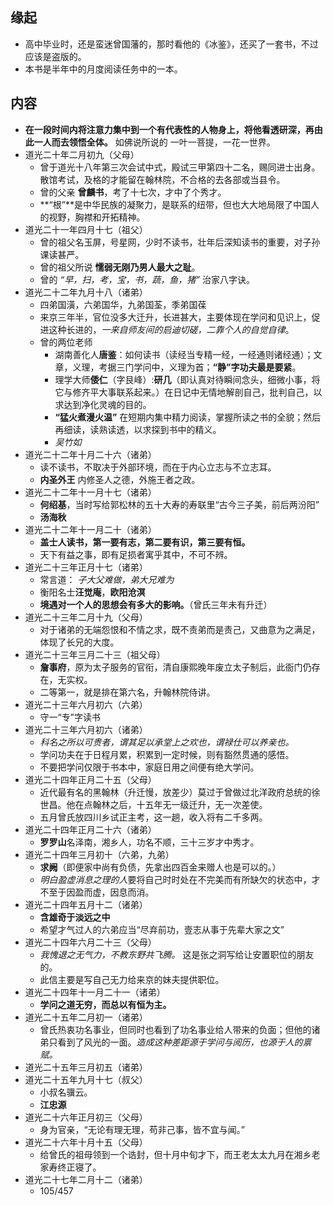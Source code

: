 ##  缘起
+ 高中毕业时，还是蛮迷曾国藩的，那时看他的《冰鉴》，还买了一套书，不过应该是盗版的。
+ 本书是半年中的月度阅读任务中的一本。

##  内容
+ **在一段时间内将注意力集中到一个有代表性的人物身上，将他看透研深，再由此一人而去领悟全体。** 如佛说所说的 一叶一菩提，一花一世界。
+ 道光二十年二月初九（父母）
	+ 曾于道光十八年第三次会试中式，殿试三甲第四十二名，赐同进士出身。散馆考试，及格的才能留在翰林院，不合格的去各部或当县令。
	+ 曾的父亲 **曾麟书**，考了十七次，才中了个秀才。
	+ **“根”**是中华民族的凝聚力，是联系的纽带，但也大大地局限了中国人的视野，胸襟和开拓精神。
+ 道光二十一年四月十七（祖父）
	+ 曾的祖父名玉屏，号星网，少时不读书，壮年后深知读书的重要，对子孙课读甚严。
	+ 曾的祖父所说 **懦弱无刚乃男人最大之耻**。
	+ 曾的 *“早，扫，考，宝，书，蔬，鱼，猪”* 治家八字诀。
+ 道光二十二年九月十八（诸弟）
	+ 四弟国潢，六弟国华，九弟国荃，季弟国葆
	+ 来京三年半，官位没多大迁升，长进甚大，主要体现在学问和见识上，促进这种长进的，*一来自师友间的启迪切磋，二靠个人的自觉自律*。
	+ 曾的两位老师
		+ 湖南善化人**唐鉴**：如何读书（读经当专精一经，一经通则诸经通）；文章，义理，考据三门学问中，义理为首；**“静”字功夫最是要紧**。
		+ 理学大师**倭仁**（字艮峰）:**研几**（即认真对待瞬间念头，细微小事，将它与修齐平大事联系起来。）在日记中无情地解剖自己，批判自己，以求达到净化灵魂的目的。
		+ **“猛火煮漫火温”** 在短期内集中精力阅读，掌握所读之书的全貌；然后再细读，读熟读透，以求探到书中的精义。
		+ *吴竹如*
+ 道光二十二年十月二十六（诸弟）
	+ 读不读书，不取决于外部环境，而在于内心立志与不立志耳。
	+ **内圣外王** 内修圣人之德，外施王者之政。
+ 道光二十二年十一月十七（诸弟）
	+ **何绍基**，当时写给郭松林的五十大寿的寿联里“古今三子美，前后两汾阳”
	+ **汤海秋**
+ 道光二十二年十一月二十（诸弟）
	+ **盖士人读书，第一要有志，第二要有识，第三要有恒。**
	+ 天下有益之事，即有足损者寓乎其中，不可不辨。
+ 道光二十三年正月十七（诸弟）
	+ 常言道： *子大父难做，弟大兄难为*
	+ 衡阳名士**汪觉庵**，**欧阳沧溟**
	+ **境遇对一个人的思想会有多大的影响。**（曾氏三年未有升迁）
+ 道光二十三年二月十九（父母）
	+ 对于诸弟的无端怨恨和不情之求，既不责弟而是责己，又曲意为之满足，体现了长兄的大度。
+ 道光二十三年三月二十三（祖父母）
	+ **詹事府**，原为太子服务的官衔，清自康熙晚年废立太子制后，此衙门仍存在，无实权。
	+ 二等第一，就是排在第六名，升翰林院侍讲。
+ 道光二十三年六月初六（六弟）
	+ 守一“专”字读书
+ 道光二十三年六月初六（诸弟）
	+ *科名之所以可贵者，谓其足以承堂上之欢也，谓禄仕可以养亲也。*
	+ 学问功夫在于日程月累，积累到一定时候，则有豁然贯通的感悟。
	+ 不要把学问仅限于书本中，家庭日用之间便有绝大学问。
+ 道光二十四年正月二十五（父母）
	+ 近代最有名的黑翰林（升迁慢，放差少）莫过于曾做过北洋政府总统的徐世昌。他在点翰林之后，十五年无一级迁升，无一次差使。
	+ 五月曾氏放四川乡试正主考，这一趟，收入将有二千多两。
+ 道光二十四年正月二十六（诸弟）
	+ **罗罗山**名泽南，湘乡人，功名不顺，三十三岁才中秀才。
+ 道光二十四年三月初十（六弟，九弟）
	+ **求阙**（即便家中尚有负债，先拿出四百金来赠人也是可以的。）
	+ *明白盈虚消息之理的人*要将自己时时处在不完美而有所缺欠的状态中，才不至于因盈而虚，因息而消。
+ 道光二十四年五月十二（诸弟）
	+ **含雄奇于淡远之中**
	+ 希望才气过人的六弟应当“尽弃前功，壹志从事于先辈大家之文”
+ 道光二十四年六月二十三（父母）
	+ *我愧退之无气力，不教东野共飞腾。* 这是张之洞写给让安置职位的朋友的。
	+ 此信主要是写自己无力给来京的妹夫提供职位。
+ 道光二十四年十一月二十一（诸弟）
	+ **学问之道无穷，而总以有恒为主。**
+ 道光二十五年二月初一（诸弟）
	+ 曾氏热衷功名事业，但同时也看到了功名事业给人带来的负面；但他的诸弟只看到了风光的一面。*造成这种差距源于学问与阅历，也源于人的禀赋。*
+ 道光二十五年三月初五（诸弟）
+ 道光二十五年九月十七（叔父）
	+ 小叔名骥云。
	+ **江忠源**
+ 道光二十六年正月初三（父母）
	+ 身为官亲，“无论有理无理，苟非己事，皆不宜与闻。”
+ 道光二十六年十月十五（父母）
	+ 给曾氏的祖母领到一个诰封，但十月中旬才下，而王老太太九月在湘乡老家寿终正寝了。
+ 道光二十七年二月十二（诸弟）
	+ 105/457 
